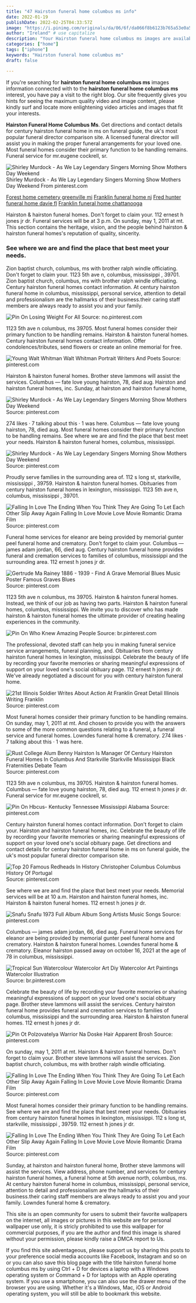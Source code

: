 ```yaml
---
title: "47 Hairston funeral home columbus ms info"
date: 2022-01-19
publishDate: 2022-02-25T04:33:57Z
image: "https://i.pinimg.com/originals/da/06/6f/da066f8b6123b765a53e0a571489f411.jpg"
author: "Ireland" # use capitalize
description: "Your Hairston funeral home columbus ms images are available in this site. Hairston funeral home columbus ms are a topic that is being searched for and liked by netizens now. You can Find and Download the Hairston funeral home columbus ms files here. Find and Download all royalty-free photos."
categories: ["home"]
tags: ["iphone"]
keywords: "Hairston funeral home columbus ms"
draft: false

---
```


If you're searching for **hairston funeral home columbus ms** images information connected with to the **hairston funeral home columbus ms** interest, you have pay a visit to the right  blog.  Our site frequently  gives you  hints  for seeing  the maximum  quality video and image  content, please kindly surf and locate more enlightening video articles and images  that fit your interests.

**Hairston Funeral Home Columbus Ms**. Get directions and contact details for century hairston funeral home in ms on funeral guide, the uk&#039;s most popular funeral director comparison site. A licensed funeral director will assist you in making the proper funeral arrangements for your loved one. Most funeral homes consider their primary function to be handling remains. Funeral service for mr.eugene cockrell, sr.

![Shirley Murdock - As We Lay Legendary Singers Morning Show Mothers Day Weekend](https://i.pinimg.com/75x75_RS/01/2a/8d/012a8d444e88c580c647f9ddfce7bf86.jpg "Shirley Murdock - As We Lay Legendary Singers Morning Show Mothers Day Weekend")
Shirley Murdock - As We Lay Legendary Singers Morning Show Mothers Day Weekend From pinterest.com

[Forest home cemetery greenville mi](/forest-home-cemetery-greenville-mi/)
[Franklin funeral home nj](/franklin-funeral-home-nj/)
[Fred hunter funeral home davie fl](/fred-hunter-funeral-home-davie-fl/)
[Franklin funeral home chattanooga](/franklin-funeral-home-chattanooga/)

Hairston &amp; hairston funeral homes. Don&#039;t forget to claim your. 112 ernest h jones jr dr. Funeral services will be at 3 p.m. On sunday, may 1, 2011 at mt. This section contains the heritage, vision, and the people behind hairston &amp; hairston funeral homes&#039;s reputation of quality, sincerity.

### See where we are and find the place that best meet your needs.

Zion baptist church, columbus, ms with brother ralph windle officiating. Don&#039;t forget to claim your. 1123 5th ave n, columbus, mississippi , 39701. Zion baptist church, columbus, ms with brother ralph windle officiating. Century hairston funeral homes contact information. At century hairston funeral home in columbus, mississippi, personal service, attention to detail and professionalism are the hallmarks of their business.their caring staff members are always ready to assist you and your family.


![Pin On Losing Weight For All](https://i.pinimg.com/originals/0d/01/13/0d0113c7ae53c0b138ca5cc00a6f6a13.jpg "Pin On Losing Weight For All")
Source: no.pinterest.com

1123 5th ave n columbus, ms 39705. Most funeral homes consider their primary function to be handling remains. Hairston &amp; hairston funeral homes. Century hairston funeral homes contact information. Offer condolences/tributes, send flowers or create an online memorial for free.

![Young Walt Whitman Walt Whitman Portrait Writers And Poets](https://i.pinimg.com/originals/ca/b7/2e/cab72e39a40d5898d0291186cd624381.jpg "Young Walt Whitman Walt Whitman Portrait Writers And Poets")
Source: pinterest.com

Hairston &amp; hairston funeral homes. Brother steve lammons will assist the services. Columbus — fate love young hairston, 78, died aug. Hairston and hairston funeral homes, inc. Sunday, at hairston and hairston funeral home,

![Shirley Murdock - As We Lay Legendary Singers Morning Show Mothers Day Weekend](https://i.pinimg.com/75x75_RS/01/2a/8d/012a8d444e88c580c647f9ddfce7bf86.jpg "Shirley Murdock - As We Lay Legendary Singers Morning Show Mothers Day Weekend")
Source: pinterest.com

274 likes · 7 talking about this · 1 was here. Columbus — fate love young hairston, 78, died aug. Most funeral homes consider their primary function to be handling remains. See where we are and find the place that best meet your needs. Hairston &amp; hairston funeral homes, columbus, mississippi.

![Shirley Murdock - As We Lay Legendary Singers Morning Show Mothers Day Weekend](https://i.pinimg.com/736x/37/59/90/375990be60f631b43071d6aaa2c96043--pop-rock-spanish.jpg "Shirley Murdock - As We Lay Legendary Singers Morning Show Mothers Day Weekend")
Source: pinterest.com

Proudly serve families in the surrounding area of. 112 s long st, starkville, mississippi , 39759. Hairston &amp; hairston funeral homes. Obituaries from century hairston funeral homes in lexington, mississippi. 1123 5th ave n, columbus, mississippi , 39701.

![Falling In Love The Ending When You Think They Are Going To Let Each Other Slip Away Again Falling In Love Movie Love Movie Romantic Drama Film](https://i.pinimg.com/upload/284571338893527505_board_thumbnail_2021-11-24-04-06-58_42363_60.jpg "Falling In Love The Ending When You Think They Are Going To Let Each Other Slip Away Again Falling In Love Movie Love Movie Romantic Drama Film")
Source: pinterest.com

Funeral home services for eleanor are being provided by memorial gunter peel funeral home and crematory. Don&#039;t forget to claim your. Columbus — james adam jordan, 66, died aug. Century hairston funeral home provides funeral and cremation services to families of columbus, mississippi and the surrounding area. 112 ernest h jones jr dr.

![Gertrude Ma Rainey 1886 - 1939 - Find A Grave Memorial Blues Music Poster Famous Graves Blues](https://i.pinimg.com/600x315/8b/12/6c/8b126c26730d1854b15b04b519caa7b4.jpg "Gertrude Ma Rainey 1886 - 1939 - Find A Grave Memorial Blues Music Poster Famous Graves Blues")
Source: pinterest.com

1123 5th ave n columbus, ms 39705. Hairston &amp; hairston funeral homes. Instead, we think of our job as having two parts. Hairston &amp; hairston funeral homes, columbus, mississippi. We invite you to discover who has made hairston &amp; hairston funeral homes the ultimate provider of creating healing experiences in the community.

![Pin On Who Knew Amazing People](https://i.pinimg.com/564x/3a/be/2e/3abe2ec567ce724c30ee34db685f4508.jpg "Pin On Who Knew Amazing People")
Source: br.pinterest.com

The professional, devoted staff can help you in making funeral service service arrangements, funeral planning, and. Obituaries from century hairston funeral homes in lexington, mississippi. Celebrate the beauty of life by recording your favorite memories or sharing meaningful expressions of support on your loved one&#039;s social obituary page. 112 ernest h jones jr dr. We&#039;ve already negotiated a discount for you with century hairston funeral home.

![21st Illinois Soldier Writes About Action At Franklin Great Detail Illinois Writing Franklin](https://i.pinimg.com/736x/8b/7c/4d/8b7c4d8dd334a2a2bd0b3b95fcca786d--five-hours-american-history.jpg "21st Illinois Soldier Writes About Action At Franklin Great Detail Illinois Writing Franklin")
Source: pinterest.com

Most funeral homes consider their primary function to be handling remains. On sunday, may 1, 2011 at mt. And chosen to provide you with the answers to some of the more common questions relating to a funeral, a funeral service and funeral homes. Lowndes funeral home &amp; crematory. 274 likes · 7 talking about this · 1 was here.

![Rust College Alum Benny Hairston Is Manager Of Century Hairston Funeral Homes In Columbus And Starkville Starkville Mississippi Black Fraternities Debate Team](https://i.pinimg.com/originals/2f/b2/dd/2fb2dd0396c823df4c09119a0e954978.png "Rust College Alum Benny Hairston Is Manager Of Century Hairston Funeral Homes In Columbus And Starkville Starkville Mississippi Black Fraternities Debate Team")
Source: pinterest.com

1123 5th ave n columbus, ms 39705. Hairston &amp; hairston funeral homes. Columbus — fate love young hairston, 78, died aug. 112 ernest h jones jr dr. Funeral service for mr.eugene cockrell, sr.

![Pin On Hbcus- Kentucky Tennessee Mississippi Alabama](https://i.pinimg.com/originals/ae/64/d0/ae64d049117aef1ea37e180bf1f4fb39.jpg "Pin On Hbcus- Kentucky Tennessee Mississippi Alabama")
Source: pinterest.com

Century hairston funeral homes contact information. Don&#039;t forget to claim your. Hairston and hairston funeral homes, inc. Celebrate the beauty of life by recording your favorite memories or sharing meaningful expressions of support on your loved one&#039;s social obituary page. Get directions and contact details for century hairston funeral home in ms on funeral guide, the uk&#039;s most popular funeral director comparison site.

![Top 20 Famous Redheads In History Christopher Columbus Columbus History Of Portugal](https://i.pinimg.com/originals/9a/a2/e8/9aa2e84170abf0dec2c93ac0536de87d.jpg "Top 20 Famous Redheads In History Christopher Columbus Columbus History Of Portugal")
Source: pinterest.com

See where we are and find the place that best meet your needs. Memorial services will be at 10 a.m. Hairston and hairston funeral homes, inc. Hairston &amp; hairston funeral homes. 112 ernest h jones jr dr.

![Snafu Snafu 1973 Full Album Album Song Artists Music Songs](https://i.pinimg.com/originals/9a/1a/b0/9a1ab02cde63af4b2fc039eeb94f32ea.jpg "Snafu Snafu 1973 Full Album Album Song Artists Music Songs")
Source: pinterest.com

Columbus — james adam jordan, 66, died aug. Funeral home services for eleanor are being provided by memorial gunter peel funeral home and crematory. Hairston &amp; hairston funeral homes. Lowndes funeral home &amp; crematory. Eleanor hairston passed away on october 16, 2021 at the age of 78 in columbus, mississippi.

![Tropical Sun Watercolour Watercolor Art Diy Watercolor Art Paintings Watercolor Illustration](https://i.pinimg.com/originals/c1/11/3c/c1113c4cc778a2faa04cc16b5a887e00.jpg "Tropical Sun Watercolour Watercolor Art Diy Watercolor Art Paintings Watercolor Illustration")
Source: br.pinterest.com

Celebrate the beauty of life by recording your favorite memories or sharing meaningful expressions of support on your loved one&#039;s social obituary page. Brother steve lammons will assist the services. Century hairston funeral home provides funeral and cremation services to families of columbus, mississippi and the surrounding area. Hairston &amp; hairston funeral homes. 112 ernest h jones jr dr.

![Pin Ot Polzovatelya Warrior Na Doske Hair Apparent Brosh](https://i.pinimg.com/474x/b2/a4/43/b2a4435dab72b55013288784798b24b1.jpg "Pin Ot Polzovatelya Warrior Na Doske Hair Apparent Brosh")
Source: pinterest.com

On sunday, may 1, 2011 at mt. Hairston &amp; hairston funeral homes. Don&#039;t forget to claim your. Brother steve lammons will assist the services. Zion baptist church, columbus, ms with brother ralph windle officiating.

![Falling In Love The Ending When You Think They Are Going To Let Each Other Slip Away Again Falling In Love Movie Love Movie Romantic Drama Film](https://i.pinimg.com/150x150/45/a3/c3/45a3c320274ecffc08a9d50b204f94f4.jpg "Falling In Love The Ending When You Think They Are Going To Let Each Other Slip Away Again Falling In Love Movie Love Movie Romantic Drama Film")
Source: pinterest.com

Most funeral homes consider their primary function to be handling remains. See where we are and find the place that best meet your needs. Obituaries from century hairston funeral homes in lexington, mississippi. 112 s long st, starkville, mississippi , 39759. 112 ernest h jones jr dr.

![Falling In Love The Ending When You Think They Are Going To Let Each Other Slip Away Again Falling In Love Movie Love Movie Romantic Drama Film](https://i.pinimg.com/originals/da/06/6f/da066f8b6123b765a53e0a571489f411.jpg "Falling In Love The Ending When You Think They Are Going To Let Each Other Slip Away Again Falling In Love Movie Love Movie Romantic Drama Film")
Source: pinterest.com

Sunday, at hairston and hairston funeral home, Brother steve lammons will assist the services. View address, phone number, and services for century hairston funeral homes, a funeral home at 5th avenue north, columbus, ms. At century hairston funeral home in columbus, mississippi, personal service, attention to detail and professionalism are the hallmarks of their business.their caring staff members are always ready to assist you and your family. Lowndes funeral home &amp; crematory.

This site is an open community for users to submit their favorite wallpapers on the internet, all images or pictures in this website are for personal wallpaper use only, it is stricly prohibited to use this wallpaper for commercial purposes, if you are the author and find this image is shared without your permission, please kindly raise a DMCA report to Us.

If you find this site adventageous, please support us by sharing this posts to your preference social media accounts like Facebook, Instagram and so on or you can also save this blog page with the title hairston funeral home columbus ms by using Ctrl + D for devices a laptop with a Windows operating system or Command + D for laptops with an Apple operating system. If you use a smartphone, you can also use the drawer menu of the browser you are using. Whether it's a Windows, Mac, iOS or Android operating system, you will still be able to bookmark this website.
